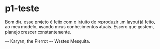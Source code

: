 # p1-teste

 Bom dia, esse projeto é feito com o intuito de reproduzir um layout já feito, ao meu modelo, usando meus conhecimentos atuais. Espero que gostem, planejo crescer constantemente.

   -- Karyan, the Pierrot
       -- Westes Mesquita.
